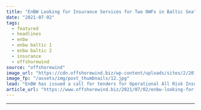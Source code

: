 ```yaml
---
title: "EnBW Looking for Insurance Services for Two OWFs in Baltic Sea"
date: "2021-07-02"
tags: 
  - featured
  - headlines
  - enbw
  - enbw baltic 1
  - enbw baltic 2
  - insurance
  - offshorewind
source: "offshorewind"
image_url: "https://cdn.offshorewind.biz/wp-content/uploads/sites/2/2016/07/29140507/EnBW-Baltic-2-Delivers-Again.jpg"
image_fp: "/assets/img/post_thumbnails/12.jpg"
lead: "EnBW has issued a call for tenders for Operational All Risk Insurance Policies for"
article_url: "https://www.offshorewind.biz/2021/07/02/enbw-looking-for-insurance-services-for-two-owfs-in-baltic-sea/"
---
```


---

